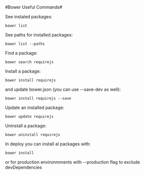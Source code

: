 #Bower Useful Commands#

See instaled packages:

```
bower list
```

See paths for installed packages:

```
bower list --paths
```

Find a package:

```
bower search requirejs
```

Install a package:

```
bower install requirejs
```

and update bower.json (you can use --save-dev as well):

```
bower install requirejs --save
```

Update an installed package:

```
bower update requirejs
```

Uninstall a package:

```
bower uninstall requirejs
```

In deploy you can install al packages with:

```
bower install
```

or for production environmments with --production flag to exclude devDependencies

